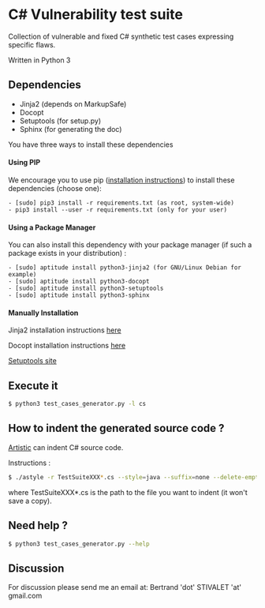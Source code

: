 # C# Vulnerability test suite

Collection of vulnerable and fixed C# synthetic test cases expressing specific flaws.

Written in Python 3

## Dependencies

- Jinja2 (depends on MarkupSafe)
- Docopt
- Setuptools (for setup.py)
- Sphinx (for generating the doc)

You have three ways to install these dependencies

#### Using PIP

We encourage you to use pip ([installation instructions](https://pip.pypa.io/en/stable/)) to install these dependencies (choose one):

    - [sudo] pip3 install -r requirements.txt (as root, system-wide)
    - pip3 install --user -r requirements.txt (only for your user)

#### Using a Package Manager

You can also install this dependency with your package manager (if such a package exists in your distribution) :

    - [sudo] aptitude install python3-jinja2 (for GNU/Linux Debian for example)
    - [sudo] aptitude install python3-docopt
    - [sudo] aptitude install python3-setuptools
    - [sudo] aptitude install python3-sphinx

#### Manually Installation

Jinja2 installation instructions [here](http://jinja.pocoo.org/docs/dev/intro/#installation)

Docopt installation instructions [here](https://github.com/docopt/docopt#installation)

[Setuptools site](http://pythonhosted.org/setuptools/)

## Execute it

```sh
$ python3 test_cases_generator.py -l cs
```

## How to indent the generated source code ?

[Artistic](http://astyle.sourceforge.net/astyle.html) can indent C# source code.

Instructions :

```sh
$ ./astyle -r TestSuiteXXX*.cs --style=java --suffix=none --delete-empty-lines --indent-switches
```

where TestSuiteXXX*.cs is the path to the file you want to indent (it won't save a copy).

## Need help ?

```sh
$ python3 test_cases_generator.py --help
```

## Discussion

For discussion please send me an email at: Bertrand 'dot' STIVALET 'at' gmail.com
